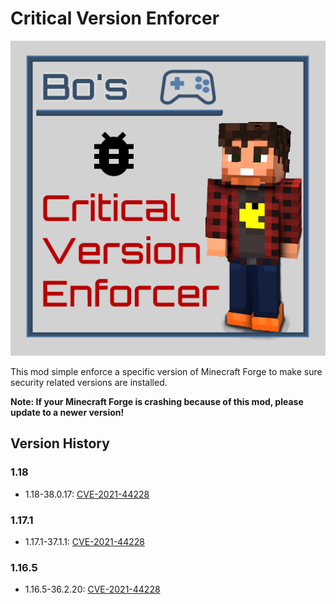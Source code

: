 # Critical Version Enforcer

![Bo's Critical Version Enforcer][logo]

This mod simple enforce a specific version of Minecraft Forge to make sure security related versions are installed.

**Note: If your Minecraft Forge is crashing because of this mod, please update to a newer version!**

## Version History

### 1.18

- 1.18-38.0.17: [CVE-2021-44228](https://github.com/advisories/GHSA-jfh8-c2jp-5v3q)

### 1.17.1

- 1.17.1-37.1.1: [CVE-2021-44228](https://github.com/advisories/GHSA-jfh8-c2jp-5v3q)

### 1.16.5

- 1.16.5-36.2.20: [CVE-2021-44228](https://github.com/advisories/GHSA-jfh8-c2jp-5v3q)

[logo]: src/main/resources/logo.png
